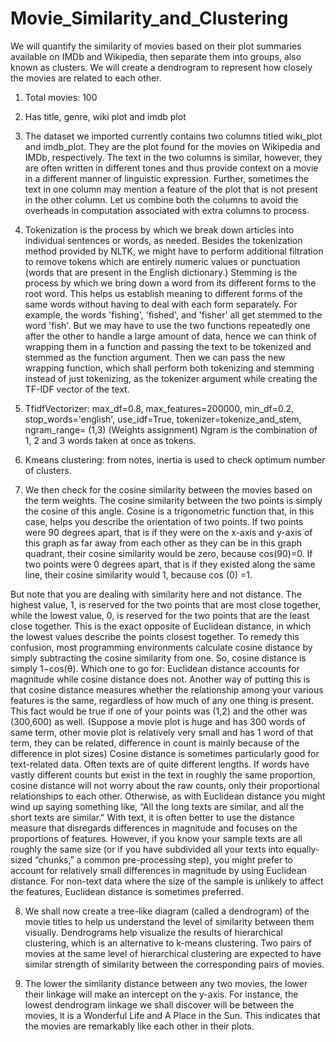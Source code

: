 # Movie_Similarity_and_Clustering
We will quantify the similarity of movies based on their plot summaries available on IMDb and Wikipedia, then separate them into groups, also known as clusters. We will create a dendrogram to represent how closely the movies are related to each other.

1. Total movies: 100

2. Has title, genre, wiki plot and imdb plot

3. The dataset we imported currently contains two columns titled wiki_plot and imdb_plot. They are the plot found for the movies on Wikipedia and IMDb, respectively. The text in the two columns is similar, however, they are often written in different tones and thus provide context on a movie in a different manner of linguistic expression. Further, sometimes the text in one column may mention a feature of the plot that is not present in the other column.
Let us combine both the columns to avoid the overheads in computation associated with extra columns to process.

4. Tokenization is the process by which we break down articles into individual sentences or words, as needed. Besides the tokenization method provided by NLTK, we might have to perform additional filtration to remove tokens which are entirely numeric values or punctuation (words that are present in the English dictionary.)
Stemming is the process by which we bring down a word from its different forms to the root word. This helps us establish meaning to different forms of the same words without having to deal with each form separately. For example, the words 'fishing', 'fished', and 'fisher' all get stemmed to the word 'fish'.
But we may have to use the two functions repeatedly one after the other to handle a large amount of data, hence we can think of wrapping them in a function and passing the text to be tokenized and stemmed as the function argument. Then we can pass the new wrapping function, which shall perform both tokenizing and stemming instead of just tokenizing, as the tokenizer argument while creating the TF-IDF vector of the text.

5. TfidfVectorizer:  max_df=0.8, max_features=200000, min_df=0.2, stop_words='english', use_idf=True, tokenizer=tokenize_and_stem, ngram_range= (1,3)
(Weights assignment)
Ngram is the combination of 1, 2 and 3 words taken at once as tokens.

6. Kmeans clustering: from notes, inertia is used to check optimum number of clusters.

7. We then check for the cosine similarity between the movies based on the term weights.
The cosine similarity between the two points is simply the cosine of this angle. Cosine is a trigonometric function that, in this case, helps you describe the orientation of two points. If two points were 90 degrees apart, that is if they were on the x-axis and y-axis of this graph as far away from each other as they can be in this graph quadrant, their cosine similarity would be zero, because cos(90)=0. If two points were 0 degrees apart, that is if they existed along the same line, their cosine similarity would 1, because cos (0) =1.
 
But note that you are dealing with similarity here and not distance. The highest value, 1, is reserved for the two points that are most close together, while the lowest value, 0, is reserved for the two points that are the least close together. This is the exact opposite of Euclidean distance, in which the lowest values describe the points closest together. To remedy this confusion, most programming environments calculate cosine distance by simply subtracting the cosine similarity from one. So, cosine distance is simply 1−cos(θ).
Which one to go for: Euclidean distance accounts for magnitude while cosine distance does not. Another way of putting this is that cosine distance measures whether the relationship among your various features is the same, regardless of how much of any one thing is present. This fact would be true if one of your points was (1,2) and the other was (300,600) as well.
(Suppose a movie plot is huge and has 300 words of same term, other movie plot is relatively very small and has 1 word of that term, they can be related, difference in count is mainly because of the difference in plot sizes)
Cosine distance is sometimes particularly good for text-related data. Often texts are of quite different lengths. If words have vastly different counts but exist in the text in roughly the same proportion, cosine distance will not worry about the raw counts, only their proportional relationships to each other. Otherwise, as with Euclidean distance you might wind up saying something like, “All the long texts are similar, and all the short texts are similar.” With text, it is often better to use the distance measure that disregards differences in magnitude and focuses on the proportions of features.
However, if you know your sample texts are all roughly the same size (or if you have subdivided all your texts into equally-sized “chunks,” a common pre-processing step), you might prefer to account for relatively small differences in magnitude by using Euclidean distance. For non-text data where the size of the sample is unlikely to affect the features, Euclidean distance is sometimes preferred.

8. We shall now create a tree-like diagram (called a dendrogram) of the movie titles to help us understand the level of similarity between them visually. Dendrograms help visualize the results of hierarchical clustering, which is an alternative to k-means clustering. Two pairs of movies at the same level of hierarchical clustering are expected to have similar strength of similarity between the corresponding pairs of movies.

9. The lower the similarity distance between any two movies, the lower their linkage will make an intercept on the y-axis. For instance, the lowest dendrogram linkage we shall discover will be between the movies, it is a Wonderful Life and A Place in the Sun. This indicates that the movies are remarkably like each other in their plots.

